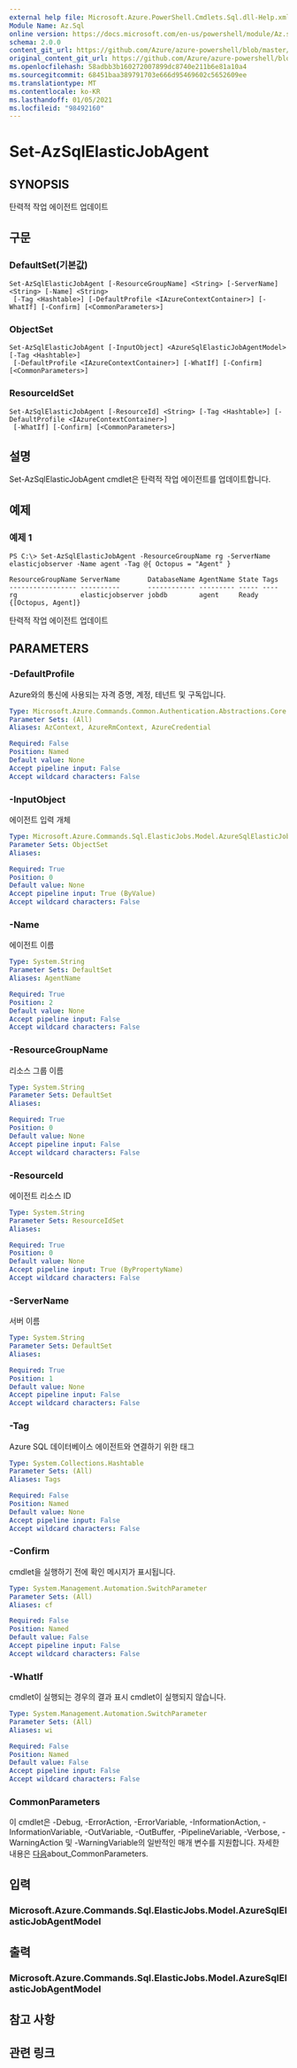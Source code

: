 ```yaml
---
external help file: Microsoft.Azure.PowerShell.Cmdlets.Sql.dll-Help.xml
Module Name: Az.Sql
online version: https://docs.microsoft.com/en-us/powershell/module/Az.sql/set-Azsqlelasticjobagent
schema: 2.0.0
content_git_url: https://github.com/Azure/azure-powershell/blob/master/src/Sql/Sql/help/Set-AzSqlElasticJobAgent.md
original_content_git_url: https://github.com/Azure/azure-powershell/blob/master/src/Sql/Sql/help/Set-AzSqlElasticJobAgent.md
ms.openlocfilehash: 58adbb3b160272007899dc8740e211b6e81a10a4
ms.sourcegitcommit: 68451baa389791703e666d95469602c5652609ee
ms.translationtype: MT
ms.contentlocale: ko-KR
ms.lasthandoff: 01/05/2021
ms.locfileid: "98492160"
---
```

# Set-AzSqlElasticJobAgent

## SYNOPSIS
탄력적 작업 에이전트 업데이트

## 구문

### DefaultSet(기본값)
```
Set-AzSqlElasticJobAgent [-ResourceGroupName] <String> [-ServerName] <String> [-Name] <String>
 [-Tag <Hashtable>] [-DefaultProfile <IAzureContextContainer>] [-WhatIf] [-Confirm] [<CommonParameters>]
```

### ObjectSet
```
Set-AzSqlElasticJobAgent [-InputObject] <AzureSqlElasticJobAgentModel> [-Tag <Hashtable>]
 [-DefaultProfile <IAzureContextContainer>] [-WhatIf] [-Confirm] [<CommonParameters>]
```

### ResourceIdSet
```
Set-AzSqlElasticJobAgent [-ResourceId] <String> [-Tag <Hashtable>] [-DefaultProfile <IAzureContextContainer>]
 [-WhatIf] [-Confirm] [<CommonParameters>]
```

## 설명
Set-AzSqlElasticJobAgent cmdlet은 탄력적 작업 에이전트를 업데이트합니다.

## 예제

### 예제 1
```
PS C:\> Set-AzSqlElasticJobAgent -ResourceGroupName rg -ServerName elasticjobserver -Name agent -Tag @{ Octopus = "Agent" }

ResourceGroupName ServerName       DatabaseName AgentName State Tags
----------------- ----------       ------------ --------- ----- ----
rg                elasticjobserver jobdb        agent     Ready {[Octopus, Agent]}
```

탄력적 작업 에이전트 업데이트

## PARAMETERS

### -DefaultProfile
Azure와의 통신에 사용되는 자격 증명, 계정, 테넌트 및 구독입니다.

```yaml
Type: Microsoft.Azure.Commands.Common.Authentication.Abstractions.Core.IAzureContextContainer
Parameter Sets: (All)
Aliases: AzContext, AzureRmContext, AzureCredential

Required: False
Position: Named
Default value: None
Accept pipeline input: False
Accept wildcard characters: False
```

### -InputObject
에이전트 입력 개체

```yaml
Type: Microsoft.Azure.Commands.Sql.ElasticJobs.Model.AzureSqlElasticJobAgentModel
Parameter Sets: ObjectSet
Aliases:

Required: True
Position: 0
Default value: None
Accept pipeline input: True (ByValue)
Accept wildcard characters: False
```

### -Name
에이전트 이름

```yaml
Type: System.String
Parameter Sets: DefaultSet
Aliases: AgentName

Required: True
Position: 2
Default value: None
Accept pipeline input: False
Accept wildcard characters: False
```

### -ResourceGroupName
리소스 그룹 이름

```yaml
Type: System.String
Parameter Sets: DefaultSet
Aliases:

Required: True
Position: 0
Default value: None
Accept pipeline input: False
Accept wildcard characters: False
```

### -ResourceId
에이전트 리소스 ID

```yaml
Type: System.String
Parameter Sets: ResourceIdSet
Aliases:

Required: True
Position: 0
Default value: None
Accept pipeline input: True (ByPropertyName)
Accept wildcard characters: False
```

### -ServerName
서버 이름

```yaml
Type: System.String
Parameter Sets: DefaultSet
Aliases:

Required: True
Position: 1
Default value: None
Accept pipeline input: False
Accept wildcard characters: False
```

### -Tag
Azure SQL 데이터베이스 에이전트와 연결하기 위한 태그

```yaml
Type: System.Collections.Hashtable
Parameter Sets: (All)
Aliases: Tags

Required: False
Position: Named
Default value: None
Accept pipeline input: False
Accept wildcard characters: False
```

### -Confirm
cmdlet을 실행하기 전에 확인 메시지가 표시됩니다.

```yaml
Type: System.Management.Automation.SwitchParameter
Parameter Sets: (All)
Aliases: cf

Required: False
Position: Named
Default value: False
Accept pipeline input: False
Accept wildcard characters: False
```

### -WhatIf
cmdlet이 실행되는 경우의 결과 표시
cmdlet이 실행되지 않습니다.

```yaml
Type: System.Management.Automation.SwitchParameter
Parameter Sets: (All)
Aliases: wi

Required: False
Position: Named
Default value: False
Accept pipeline input: False
Accept wildcard characters: False
```

### CommonParameters
이 cmdlet은 -Debug, -ErrorAction, -ErrorVariable, -InformationAction, -InformationVariable, -OutVariable, -OutBuffer, -PipelineVariable, -Verbose, -WarningAction 및 -WarningVariable의 일반적인 매개 변수를 지원합니다. 자세한 내용은 [다음](http://go.microsoft.com/fwlink/?LinkID=113216)about_CommonParameters.

## 입력

### Microsoft.Azure.Commands.Sql.ElasticJobs.Model.AzureSqlElasticJobAgentModel

## 출력

### Microsoft.Azure.Commands.Sql.ElasticJobs.Model.AzureSqlElasticJobAgentModel

## 참고 사항

## 관련 링크
